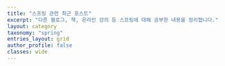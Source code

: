 ```yaml
---
title: "스프링 관련 최근 포스트"
excerpt: "다른 블로그, 책, 온라인 강의 등 스프링에 대해 공부한 내용을 정리합니다."
layout: category
taxonomy: "spring"
entries_layout: grid
author_profile: false
classes: wide
---
```

